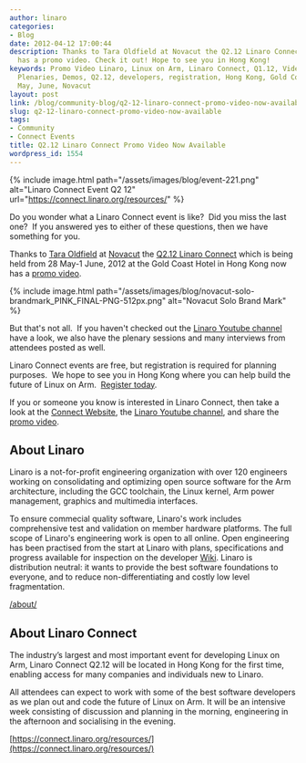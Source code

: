 ```yaml
---
author: linaro
categories:
- Blog
date: 2012-04-12 17:00:44
description: Thanks to Tara Oldfield at Novacut the Q2.12 Linaro Connect event now
  has a promo video. Check it out! Hope to see you in Hong Kong!
keywords: Promo Video Linaro, Linux on Arm, Linaro Connect, Q1.12, Videos, Interviews,
  Plenaries, Demos, Q2.12, developers, registration, Hong Kong, Gold Coast Hotel,
  May, June, Novacut
layout: post
link: /blog/community-blog/q2-12-linaro-connect-promo-video-now-available/
slug: q2-12-linaro-connect-promo-video-now-available
tags:
- Community
- Connect Events
title: Q2.12 Linaro Connect Promo Video Now Available
wordpress_id: 1554
---
```


{% include image.html path="/assets/images/blog/event-221.png" alt="Linaro Connect Event Q2 12" url="https://connect.linaro.org/resources/" %}

Do you wonder what a Linaro Connect event is like?  Did you miss the last one?  If you answered yes to either of these questions, then we have something for you.

Thanks to [Tara Oldfield](https://plus.google.com/117647229006247247428/posts) at [Novacut](https://plus.google.com/109582833728734114979/posts) the [Q2.12 Linaro Connect](https://connect.linaro.org/resources/) which is being held from 28 May-1 June, 2012 at the Gold Coast Hotel in Hong Kong now has a [promo video](http://youtu.be/xkFQzhYLsQI).

{% include image.html path="/assets/images/blog/novacut-solo-brandmark_PINK_FINAL-PNG-512px.png" alt="Novacut Solo Brand Mark" %}


But that's not all.  If you haven't checked out the [Linaro Youtube channel](http://www.youtube.com/user/linaroorg) have a look, we also have the plenary sessions and many interviews from attendees posted as well.

Linaro Connect events are free, but registration is required for planning purposes.  We hope to see you in Hong Kong where you can help build the future of Linux on Arm.  [Register today](https://connect.linaro.org/attend/).

If you or someone you know is interested in Linaro Connect, then take a look at the [Connect Website](https://connect.linaro.org/resources/), the [Linaro Youtube channel](http://www.youtube.com/user/linaroorg), and share the [promo video](http://youtu.be/xkFQzhYLsQI).


## About Linaro


Linaro is a not-for-profit engineering organization with over 120 engineers working on consolidating and optimizing open source software for the Arm architecture, including the GCC toolchain, the Linux kernel, Arm power management, graphics and multimedia interfaces.

To ensure commecial quality software, Linaro's work includes comprehensive test and validation on member hardware platforms. The full scope of Linaro's engineering work is open to all online. Open engineering has been practised from the start at Linaro with plans, specifications and progress available for inspection on the developer [Wiki](http://wiki-archive.linaro.org/). Linaro is distribution neutral: it wants to provide the best software foundations to everyone, and to reduce non-differentiating and costly low level fragmentation.

[/about/](/about/)


## About Linaro Connect


The industry’s largest and most important event for developing Linux on Arm, Linaro Connect Q2.12 will be located in Hong Kong for the first time, enabling access for many companies and individuals new to Linaro.

All attendees can expect to work with some of the best software developers as we plan out and code the future of Linux on Arm. It will be an intensive week consisting of discussion and planning in the morning, engineering in the afternoon and socialising in the evening.

[https://connect.linaro.org/resources/](https://connect.linaro.org/resources/)
